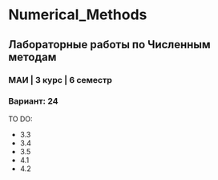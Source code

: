 # Numerical_Methods

## Лабораторные работы по Численным методам
### МАИ | 3 курс | 6 семестр
### Вариант: 24

TO DO:
- 3.3
- 3.4
- 3.5
- 4.1
- 4.2
